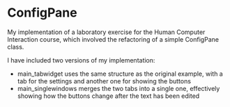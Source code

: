 # ConfigPane
My implementation of a laboratory exercise for the Human Computer Interaction course, which involved the refactoring of a simple ConfigPane class.

I have included two versions of my implementation:
- main_tabwidget uses the same structure as the original example, with a tab for the settings and another one for showing the buttons
- main_singlewindows merges the two tabs into a single one, effectively showing how the buttons change after the text has been edited

